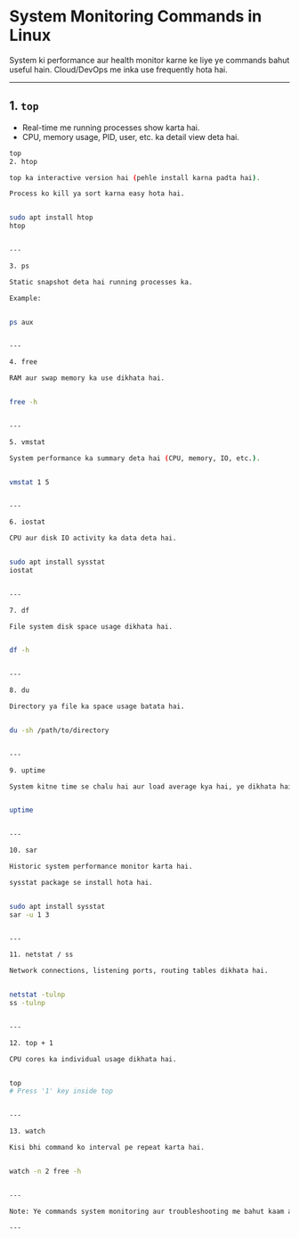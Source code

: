 # System Monitoring Commands in Linux

System ki performance aur health monitor karne ke liye ye commands bahut useful hain. Cloud/DevOps me inka use frequently hota hai.

---

## 1. `top`

- Real-time me running processes show karta hai.
- CPU, memory usage, PID, user, etc. ka detail view deta hai.

```bash
top
2. htop

top ka interactive version hai (pehle install karna padta hai).

Process ko kill ya sort karna easy hota hai.


sudo apt install htop
htop


---

3. ps

Static snapshot deta hai running processes ka.

Example:


ps aux


---

4. free

RAM aur swap memory ka use dikhata hai.


free -h


---

5. vmstat

System performance ka summary deta hai (CPU, memory, IO, etc.).


vmstat 1 5


---

6. iostat

CPU aur disk IO activity ka data deta hai.


sudo apt install sysstat
iostat


---

7. df

File system disk space usage dikhata hai.


df -h


---

8. du

Directory ya file ka space usage batata hai.


du -sh /path/to/directory


---

9. uptime

System kitne time se chalu hai aur load average kya hai, ye dikhata hai.


uptime


---

10. sar

Historic system performance monitor karta hai.

sysstat package se install hota hai.


sudo apt install sysstat
sar -u 1 3


---

11. netstat / ss

Network connections, listening ports, routing tables dikhata hai.


netstat -tulnp
ss -tulnp


---

12. top + 1

CPU cores ka individual usage dikhata hai.


top
# Press '1' key inside top


---

13. watch

Kisi bhi command ko interval pe repeat karta hai.


watch -n 2 free -h


---

Note: Ye commands system monitoring aur troubleshooting me bahut kaam aati hain, specially jab kisi server ka performance issue check karna hota hai.

---

